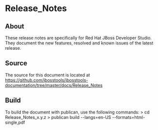 Release_Notes
==================================================


About
-----
These release notes are specifically for Red Hat JBoss Developer Studio. They document the new features, resolved and known issues of the latest release.


Source
------
The source for this document is located at https://github.com/jbosstools/jbosstools-documentation/tree/master/docs/Release_Notes


Build
-----
To build the document with publican, use the following commands:
	> cd Release_Notes_x.y.z
	> publican build --langs=en-US --formats=html-single,pdf
